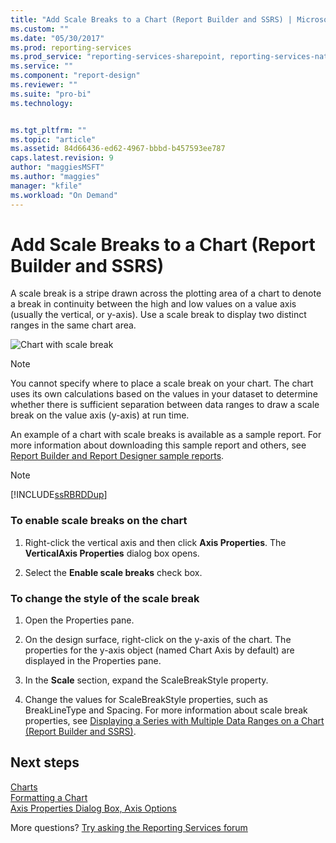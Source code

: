 ```yaml
---
title: "Add Scale Breaks to a Chart (Report Builder and SSRS) | Microsoft Docs"
ms.custom: ""
ms.date: "05/30/2017"
ms.prod: reporting-services
ms.prod_service: "reporting-services-sharepoint, reporting-services-native"
ms.service: ""
ms.component: "report-design"
ms.reviewer: ""
ms.suite: "pro-bi"
ms.technology: 


ms.tgt_pltfrm: ""
ms.topic: "article"
ms.assetid: 84d66436-ed62-4967-bbbd-b457593ee787
caps.latest.revision: 9
author: "maggiesMSFT"
ms.author: "maggies"
manager: "kfile"
ms.workload: "On Demand"
---
```


# Add Scale Breaks to a Chart (Report Builder and SSRS)

  A scale break is a stripe drawn across the plotting area of a chart to denote a break in continuity between the high and low values on a value axis (usually the vertical, or y-axis). Use a scale break to display two distinct ranges in the same chart area.  
  
 ![Chart with scale break](../../reporting-services/report-design/media/rs-multipledatarangeschart-scalebreak.gif "Chart with scale break")  
  
> [!NOTE]  
>  You cannot specify where to place a scale break on your chart. The chart uses its own calculations based on the values in your dataset to determine whether there is sufficient separation between data ranges to draw a scale break on the value axis (y-axis) at run time.  
  
 An example of a chart with scale breaks is available as a sample report. For more information about downloading this sample report and others, see [Report Builder and Report Designer sample reports](http://go.microsoft.com/fwlink/?LinkId=198283).  
  
> [!NOTE]  
>  [!INCLUDE[ssRBRDDup](../../includes/ssrbrddup-md.md)]  
  
### To enable scale breaks on the chart  
  
1.  Right-click the vertical axis and then click **Axis Properties**. The **VerticalAxis Properties** dialog box opens.  
  
2.  Select the **Enable scale breaks** check box.  
  
### To change the style of the scale break  
  
1.  Open the Properties pane.  
  
2.  On the design surface, right-click on the y-axis of the chart. The properties for the y-axis object (named Chart Axis by default) are displayed in the Properties pane.  
  
3.  In the **Scale** section, expand the ScaleBreakStyle property.  
  
4.  Change the values for ScaleBreakStyle properties, such as BreakLineType and Spacing. For more information about scale break properties, see [Displaying a Series with Multiple Data Ranges on a Chart &#40;Report Builder and SSRS&#41;](../../reporting-services/report-design/displaying-a-series-with-multiple-data-ranges-on-a-chart.md).  

## Next steps

[Charts](../../reporting-services/report-design/charts-report-builder-and-ssrs.md)   
[Formatting a Chart](../../reporting-services/report-design/formatting-a-chart-report-builder-and-ssrs.md)   
[Axis Properties Dialog Box, Axis Options](http://msdn.microsoft.com/library/b276e210-7a12-48ae-971b-7dabae51df11)  

More questions? [Try asking the Reporting Services forum](http://go.microsoft.com/fwlink/?LinkId=620231)
